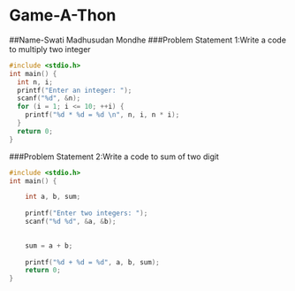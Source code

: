 # Game-A-Thon
##Name-Swati Madhusudan Mondhe
###Problem Statement 1:Write a code to multiply two integer
```c
#include <stdio.h>
int main() {
  int n, i;
  printf("Enter an integer: ");
  scanf("%d", &n);
  for (i = 1; i <= 10; ++i) {
    printf("%d * %d = %d \n", n, i, n * i);
  }
  return 0;
}
```
###Problem Statement 2:Write a code to sum of two digit
```c
#include <stdio.h>
int main() {    

    int a, b, sum;
    
    printf("Enter two integers: ");
    scanf("%d %d", &a, &b);

   
    sum = a + b;      
    
    printf("%d + %d = %d", a, b, sum);
    return 0;
}
```
